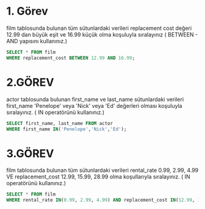 # 1. Görev
film tablosunda bulunan tüm sütunlardaki verileri replacement cost değeri 12.99 dan büyük eşit ve 16.99 küçük olma koşuluyla sıralayınız ( BETWEEN - AND yapısını kullanınız.)
```SQL
SELECT * FROM film
WHERE replacement_cost BETWEEN 12.99 AND 16.99;
```

# 2.GÖREV
actor tablosunda bulunan first_name ve last_name sütunlardaki verileri first_name 'Penelope' veya 'Nick' veya 'Ed' değerleri olması koşuluyla sıralayınız. ( IN operatörünü kullanınız.)
```SQL
SELECT first_name, last_name FROM actor
WHERE first_name IN('Penelope','Nick','Ed');
```

# 3.GÖREV
film tablosunda bulunan tüm sütunlardaki verileri rental_rate 0.99, 2.99, 4.99 VE replacement_cost 12.99, 15.99, 28.99 olma koşullarıyla sıralayınız. ( IN operatörünü kullanınız.)
```SQL
SELECT * FROM film
WHERE rental_rate IN(0.99, 2.99, 4.99) AND replacement_cost IN(12.99, 15.99, 28.99)
```

